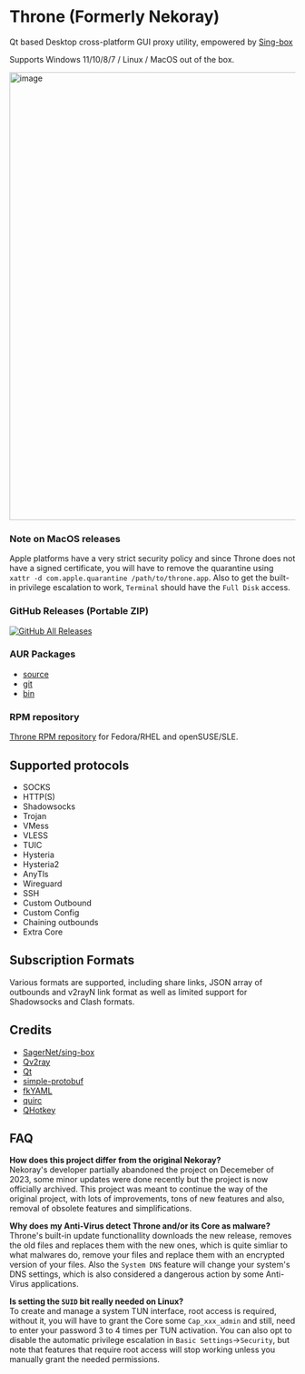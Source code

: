 # Throne (Formerly Nekoray)

Qt based Desktop cross-platform GUI proxy utility, empowered by [Sing-box](https://github.com/SagerNet/sing-box)

Supports Windows 11/10/8/7 / Linux / MacOS out of the box.

<img width="1002" height="789" alt="image" src="https://github.com/user-attachments/assets/45a23c6c-b716-4acf-8281-63d35cac8457" />

### Note on MacOS releases
Apple platforms have a very strict security policy and since Throne does not have a signed certificate, you will have to remove the quarantine using `xattr -d com.apple.quarantine /path/to/throne.app`. Also to get the built-in privilege escalation to work, `Terminal` should have the `Full Disk` access.

### GitHub Releases (Portable ZIP)

[![GitHub All Releases](https://img.shields.io/github/downloads/Mahdi-zarei/nekoray/total?label=downloads-total&logo=github&style=flat-square)](https://github.com/throneproj/Throne/releases)

### AUR Packages
- [source](https://aur.archlinux.org/packages/throne)
- [git](https://aur.archlinux.org/packages/throne-git)
- [bin](https://aur.archlinux.org/packages/throne-bin)

### RPM repository
[Throne RPM repository](https://parhelia512.github.io/) for Fedora/RHEL and openSUSE/SLE.

## Supported protocols

- SOCKS
- HTTP(S)
- Shadowsocks
- Trojan
- VMess
- VLESS
- TUIC
- Hysteria
- Hysteria2
- AnyTls
- Wireguard
- SSH
- Custom Outbound
- Custom Config
- Chaining outbounds
- Extra Core

## Subscription Formats

Various formats are supported, including share links, JSON array of outbounds and v2rayN link format as well as limited support for Shadowsocks and Clash formats.

## Credits

- [SagerNet/sing-box](https://github.com/SagerNet/sing-box)
- [Qv2ray](https://github.com/Qv2ray/Qv2ray)
- [Qt](https://www.qt.io/)
- [simple-protobuf](https://github.com/tonda-kriz/simple-protobuf)
- [fkYAML](https://github.com/fktn-k/fkYAML)
- [quirc](https://github.com/dlbeer/quirc)
- [QHotkey](https://github.com/Skycoder42/QHotkey)

## FAQ
**How does this project differ from the original Nekoray?** <br/>
Nekoray's developer partially abandoned the project on Decemeber of 2023, some minor updates were done recently but the project is now officially archived. This project was meant to continue the way of the original project, with lots of improvements, tons of new features and also, removal of obsolete features and simplifications.

**Why does my Anti-Virus detect Throne and/or its Core as malware?** <br/>
Throne's built-in update functionallity downloads the new release, removes the old files and replaces them with the new ones, which is quite simliar to what malwares do, remove your files and replace them with an encrypted version of your files.
Also the `System DNS` feature will change your system's DNS settings, which is also considered a dangerous action by some Anti-Virus applications.

**Is setting the `SUID` bit really needed on Linux?** <br/>
To create and manage a system TUN interface, root access is required, without it, you will have to grant the Core some `Cap_xxx_admin` and still, need to enter your password 3 to 4 times per TUN activation. You can also opt to disable the automatic privilege escalation in `Basic Settings`->`Security`, but note that features that require root access will stop working unless you manually grant the needed permissions.
